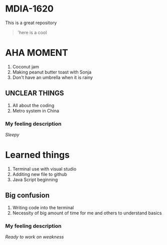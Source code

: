 # MDIA-1620
This is a great repository
>'here is a cool

# AHA MOMENT
1. Coconut jam
2. Making peanut butter toast with Sonja
3. Don't have an umbrella when it is rainy

## UNCLEAR THINGS
1. All about the coding
2. Metro system in China

### My feeling description 
*Sleepy*

# Learned things
1. Terminal use with visual studio
2. Additing new file to github
3. Java Script beginning 

## Big confusion 
1. Writing code into the terminal
2. Necessity of big amount of time for me and others to understand basics

### My feeling description 
*Ready to work on weakness*
